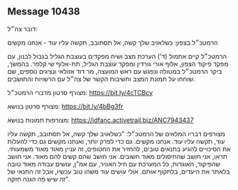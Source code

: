 ## Message 10438

דובר צה״ל: 

הרמטכ״ל בצפון: כשלאויב שלך קשה, אל תסתובב, תקשה עליו עוד - אנחנו מקשים 

הרמטכ״ל קיים אתמול (ד') הערכת מצב ושיח מפקדים בעוצבת הגליל בגבול לבנון, עם מפקד פיקוד הצפון, אלוף אורי גורדין ומפקד עוצבת הגליל, תת-אלוף שי קלפר.
בהמשך, ביקר הרמטכ״ל במטולה ונפגש עם ראש המועצה, מר דוד אזולאי ונציגים נוספים, שם שוחחו על תמונת המצב וחשיבות הקשר של צה״ל עם הרשויות והתושבים. 

מצורף סרטון מדברי הרמטכ״ל: https://bit.ly/4cTCBcv

מצורף סרטון בנושא: https://bit.ly/4bBg3fr

מצורפות תמונות בנושא: https://idfanc.activetrail.biz/ANC7943437

מצורפים דבריו המלאים של הרמטכ״ל: "כשלאויב שלך קשה, אל תסתובב, תקשה עליו עוד, תקשה עליו עוד. אנחנו מקשים. גם כדי לפרק יותר, ואנחנו מקשים גם כדי להעלות את הסיכויים להגיע בתנאים טובים, להחזיר את החטופים, זה עניין מאוד מאוד משמעותי. תראו, אני חושב שהחיסולים מאוד חשובים. אני חושב שהם קשים להם מאוד. אני חושב שהפיקוד, האוגדות, כל המערכת עם חיל האוויר, עם אמ"ן, עושים עבודה מאוד טובה בלאתר את היעדים, בלתקוף אותם. אולי עושים עוד משהו טוב עכשיו, אבל זה התנאי של זה שיש פה הגנה חזקה".

